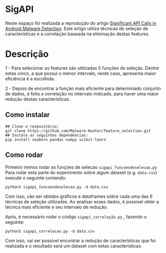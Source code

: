 # SigAPI

Neste espaço foi realizada a reprodução do artigo [Significant API Calls in Android Malware Detection](https://ksiresearch.org/seke/seke20paper/paper143.pdf).
Este artigo utiliza técnicas de seleção de características e a correlação baseada na eliminação destas features.

# Descrição
1 - Para selecionar as features são utilizadas 5 funções de seleção. Dentre estas cinco, a que possui o menor intervalo, neste caso, apresenta maior eficiência é a escolhida.

2 - Depois de encontrar a função mais eficiente para determinado conjunto de dados, é feita a correlação no intervalo indicado, para haver uma maior redução destas características.

## Como instalar

```
## Clone o respositório:
git clone https://github.com/Malware-Hunter/feature_selection.git
## Instale as seguintes dependências:
pip install seaborn pandas numpy scikit-learn
```

## Como rodar

Primeiro iremos rodar as funções de selecao `sigapi_funcoesdeselecao.py`
Para rodar esta parte do experimento sobre algum dataset (e.g. `data.csv`) execute o seguinte comando:

```
python3 sigapi_funcoesdeselecao.py -d data.csv
``` 
         
Com isso, vão ser obtidos gráficos e dataframes sobre cada uma das 6 técnicas de seleção utilizadas.
Ao analisar esses dados, é possivel obter a técnica mais eficiente e seu intervalo de redução.

Após, é necessário rodar o código `sigapi_correlação.py` , fazendo o seguinte:

```
python3 sigapi_correlacao.py -d data.csv
``` 
            
Com isso, vai ser possível encontrar a redução de características que foi realizada e o resultado será um dataset com estas características.
  
